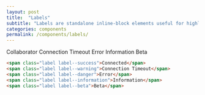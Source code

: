 ```yaml
---
layout: post
title:  "Labels"
subtitle: "Labels are standalone inline-block elements useful for highlighting information, and conveying interface feedback"
categories: components
permalink: /components/labels/
---
```

<div class="pattern">
<span class="label label--success">Collaborator</span>
  <span class="label label--warning">Connection Timeout</span>
  <span class="label label--danger">Error</span>
  <span class="label label--information">Information</span>
  <span class="label label--beta">Beta</span>
</div>

``` html
<span class="label label--success">Connected</span>
<span class="label label--warning">Connection Timeout</span>
<span class="label label--danger">Error</span>
<span class="label label--information">Information</span>
<span class="label label--beta">Beta</span>
```